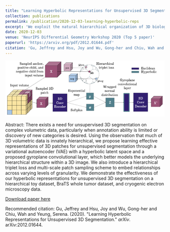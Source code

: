 ```yaml
---
title: "Learning Hyperbolic Representations for Unsupervised 3D Segmentation"
collection: publications
permalink: /publication/2020-12-03-learning-hyperbolic-reps
excerpt: 'We exploit the natural hierarchical organization of 3D biological data by using it as self-supervision to learn hyperbolic representations via a hyperbolic VAE.'
date: 2020-12-03
venue: 'NeurIPS Differential Geometry Workshop 2020 (Top 5 paper)'
paperurl: 'https://arxiv.org/pdf/2012.01644.pdf'
citation: 'Gu, Jeffrey and Hsu, Joy and Wu, Gong-her and Chiu, Wah and Yeung, Serena. (2020). &quot;Learning Hyperbolic Representations for Unsupervised 3D Segmentation.&quot; <i>arXiv</i>. arXiv:2012.01644.'
---
```

![image](/files/hyp_pull_fig.png)

Abstract: There exists a need for unsupervised 3D segmentation on complex volumetric data, particularly when annotation ability is limited or discovery of new categories is desired. Using the observation that much of 3D volumetric data is innately hierarchical, we propose learning effective representations of 3D patches for unsupervised segmentation through a variational autoencoder (VAE) with a hyperbolic latent space and a proposed gyroplane convolutional layer, which better models the underlying hierarchical structure within a 3D image. We also introduce a hierarchical triplet loss and multi-scale patch sampling scheme to embed relationships across varying levels of granularity. We demonstrate the effectiveness of our hyperbolic representations for unsupervised 3D segmentation on a hierarchical toy dataset, BraTS whole tumor dataset, and cryogenic electron microscopy data.

[Download paper here](https://arxiv.org/pdf/2012.01644.pdf)

Recommended citation: Gu, Jeffrey and Hsu, Joy and Wu, Gong-her and Chiu, Wah and Yeung, Serena. (2020). "Learning Hyperbolic Representations for Unsupervised 3D Segmentation." <i>arXiv</i>. arXiv:2012.01644.
